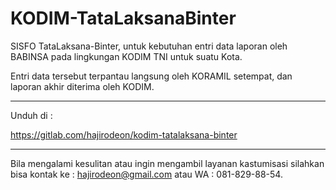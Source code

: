 # KODIM-TataLaksanaBinter

SISFO TataLaksana-Binter, untuk kebutuhan entri data laporan oleh BABINSA pada lingkungan KODIM TNI untuk suatu Kota. 

Entri data tersebut terpantau langsung oleh KORAMIL setempat, dan laporan akhir diterima oleh KODIM.

---

Unduh di :

https://gitlab.com/hajirodeon/kodim-tatalaksana-binter

---

Bila mengalami kesulitan atau ingin mengambil layanan kastumisasi silahkan bisa kontak ke : hajirodeon@gmail.com atau WA : 081-829-88-54.
